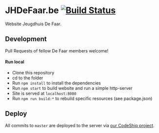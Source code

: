 JHDeFaar.be [![Build Status](https://travis-ci.org/JeroenVdb/jhdefaar.be.svg?branch=master)](https://travis-ci.org/JeroenVdb/jhdefaar.be)
==================

Website Jeugdhuis De Faar.

## Development

Pull Requests of fellow De Faar members welcome!

#### Run local

- Clone this repository
- cd to the folder
- Run `npm install` to install the dependencies
- Run `npm start` to build website and run a simple http-server
- Site is served at `localhost:8080`
- Run `npm run build:*` to rebuild specific resources (see package.json)

## Deploy

All commits to `master` are deployed to the server via [our CodeShip project](https://app.codeship.com/projects/101230).
